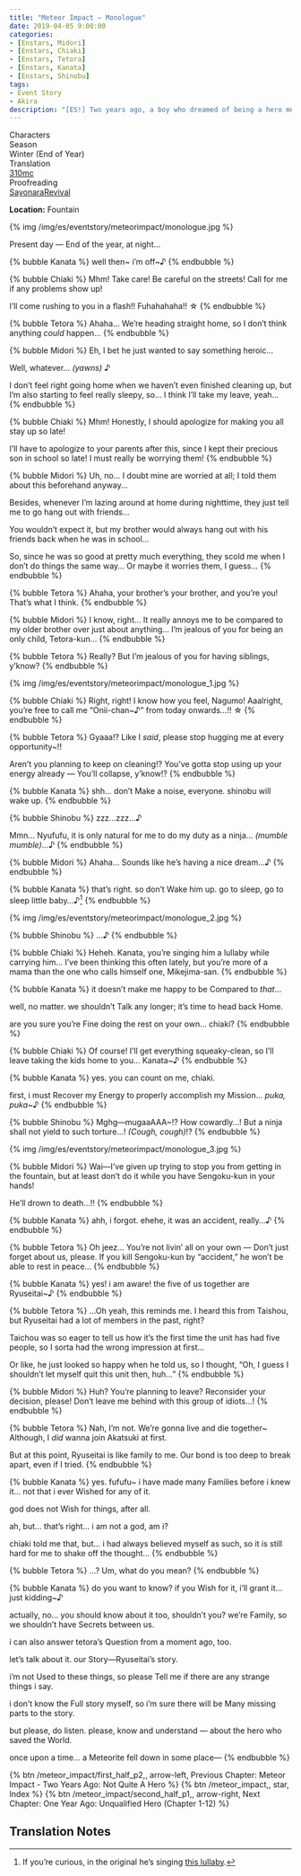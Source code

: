 ```yaml
---
title: "Meteor Impact – Monologue"
date: 2019-04-05 9:00:00
categories:
- [Enstars, Midori]
- [Enstars, Chiaki]
- [Enstars, Tetora]
- [Enstars, Kanata]
- [Enstars, Shinobu]
tags:
- Event Story
- Akira
description: "[ES!] Two years ago, a boy who dreamed of being a hero met a boy known to be a god. This is their story."
---
```


<div class="three-wrapper" style="--storyColor:#965e7d;--storyColor-rgb:150,94,125;--storyColor-h:326.8;--storyColor-s: 23%;--storyColor-l:47.8%;">
    <div class="info-area">
        <div class="info">
            <div class="info-item characters">
                <div class="label">
                    Characters
                </div>
                <div class="value">
                <a href="/categories/Enstars/Chiaki" character="Chiaki"></a>
                <a href="/categories/Enstars/Midori" character="Midori"></a>
                <a href="/categories/Enstars/Kanata" character="Kanata"></a>
                <a href="/categories/Enstars/Tetora" character="Tetora"></a>
                <a href="/categories/Enstars/Shinobu" character="Shinobu"></a>
                </div>
            </div>
            <div class="info-item one">
                <div class="label">
                    Season
                </div>
                <div class="value">
                    Winter (End of Year)
                </div>
            </div>
            <div class="info-item two">
                <div class="label">
                    Translation
                </div>
                <div class="value">
                    <a href="/about">310mc</a>
                </div>
            </div>
            <div class="info-item three">
                <div class="label">
                   Proofreading
                </div>
                <div class="value">
                    <a href="https://ensemble-stars.fandom.com/wiki/User:SayonaraRevival">SayonaraRevival</a>
                </div>
            </div>
        </div>
    </div>
</div>

<!-- more -->

<div class="msr-location">
    <p><span><b>Location:</b> Fountain</span></p>
</div>

{% img /img/es/eventstory/meteorimpact/monologue.jpg %}

<div class="msr-narration">
    <p>Present day — End of the year, at night…</p>
</div>

{% bubble Kanata %}
well then\~ i’m off~♪
{% endbubble %}

{% bubble Chiaki %}
Mhm! Take care! Be careful on the streets! Call for me if any problems show up!

I’ll come rushing to you in a flash!! Fuhahahaha!! ☆
{% endbubble %}

{% bubble Tetora %}
Ahaha… We’re heading straight home, so I don’t think anything *could* happen…
{% endbubble %}

{% bubble Midori %}
Eh, I bet he just wanted to say something heroic…

Well, whatever… <th><em>(yawns)</em></th> ♪

I don’t feel right going home when we haven’t even finished cleaning up, but I’m also starting to feel really sleepy, so… I think I’ll take my leave, yeah…
{% endbubble %}

{% bubble Chiaki %}
Mhm! Honestly, I should apologize for making you all stay up so late!

I’ll have to apologize to your parents after this, since I kept their precious son in school so late! I must really be worrying them!
{% endbubble %}

{% bubble Midori %}
Uh, no… I doubt mine are worried at all; I told them about this beforehand anyway…

Besides, whenever I’m lazing around at home during nighttime, they just tell me to go hang out with friends…

You wouldn’t expect it, but my brother would always hang out with his friends back when he was in school…

So, since he was so good at pretty much everything, they scold me when I don’t do things the same way… Or maybe it worries them, I guess…
{% endbubble %}

{% bubble Tetora %}
Ahaha, your brother’s your brother, and you’re you! That’s what I think.
{% endbubble %}

{% bubble Midori %}
I know, right… It really annoys me to be compared to my older brother over just about anything… I’m jealous of you for being an only child, Tetora-kun…
{% endbubble %}

{% bubble Tetora %}
Really? But I’m jealous of you for having siblings, y’know?
{% endbubble %}

{% img /img/es/eventstory/meteorimpact/monologue_1.jpg %}

{% bubble Chiaki %}
Right, right! I know how you feel, Nagumo! Aaalright, you’re free to call me “Onii-chan~♪” from today onwards…!! ☆
{% endbubble %}

{% bubble Tetora %}
Gyaaa!? Like I *said*, please stop hugging me at every opportunity~!!

Aren’t you planning to keep on cleaning!? You’ve gotta stop using up your energy already — You’ll collapse, y’know!?
{% endbubble %}

{% bubble Kanata %}
shh… don’t Make a noise, everyone. shinobu will wake up.
{% endbubble %}

{% bubble Shinobu %}
zzz…zzz…♪

Mmn… Nyufufu, it is only natural for me to do my duty as a ninja… <th>*(mumble mumble)*</th>…♪
{% endbubble %}

{% bubble Midori %}
Ahaha… Sounds like he’s having a nice dream…♪
{% endbubble %}

{% bubble Kanata %}
that’s right. so don’t Wake him up. go to sleep, go to sleep little baby…♪[^1]
{% endbubble %}

{% img /img/es/eventstory/meteorimpact/monologue_2.jpg %}

{% bubble Shinobu %}
…♪
{% endbubble %}

{% bubble Chiaki %}
Heheh. Kanata, you’re singing him a lullaby while carrying him… I’ve been thinking this often lately, but you’re more of a mama than the one who calls himself one, Mikejima-san.
{% endbubble %}

{% bubble Kanata %}
it doesn’t make me happy to be Compared to *that*…

well, no matter. we shouldn’t Talk any longer; it’s time to head back Home.

are you sure you’re Fine doing the rest on your own… chiaki?
{% endbubble %}

{% bubble Chiaki %}
Of course! I’ll get everything squeaky-clean, so I’ll leave taking the kids home to you… Kanata~♪
{% endbubble %}

{% bubble Kanata %}
yes. you can count on me, chiaki.

first, i must Recover my Energy to properly accomplish my Mission… *puka, puka*~♪
{% endbubble %}

{% bubble Shinobu %}
Mghg—mugaaAAA~!? How cowardly…! But a ninja shall not yield to such torture…! <th>*(Cough, cough)*</th>!?
{% endbubble %}

{% img /img/es/eventstory/meteorimpact/monologue_3.jpg %}

{% bubble Midori %}
Wai—I’ve given up trying to stop you from getting in the fountain, but at least don’t do it while you have Sengoku-kun in your hands!

He’ll drown to death…!!
{% endbubble %}

{% bubble Kanata %}
ahh, i forgot. ehehe, it was an accident, really…♪
{% endbubble %}

{% bubble Tetora %}
Oh jeez… You’re not livin’ all on your own — Don’t just forget about us, please. If you kill Sengoku-kun by “accident,” he won’t be able to rest in peace…
{% endbubble %}

{% bubble Kanata %}
yes! i am aware! the five of us together are Ryuseitai~♪
{% endbubble %}

{% bubble Tetora %}
…Oh yeah, this reminds me. I heard this from Taishou, but Ryuseitai had a lot of members in the past, right?

Taichou was so eager to tell us how it’s the first time the unit has had five people, so I sorta had the wrong impression at first…

Or like, he just looked so happy when he told us, so I thought, “Oh, I guess I shouldn’t let myself quit this unit then, huh…”
{% endbubble %}

{% bubble Midori %}
Huh? You’re planning to leave? Reconsider your decision, please! Don’t leave me behind with this group of idiots…!
{% endbubble %}

{% bubble Tetora %}
Nah, I’m not. We’re gonna live and die together~ Although, I *did* wanna join Akatsuki at first.

But at this point, Ryuseitai is like family to me. Our bond is too deep to break apart, even if I tried.
{% endbubble %}

{% bubble Kanata %}
yes. fufufu~ i have made many Families before i knew it… not that i ever Wished for any of it.

god does not Wish for things, after all.

ah, but… that’s right… i am not a god, am i?

chiaki told me that, but… i had always believed myself as such, so it is still hard for me to shake off the thought…
{% endbubble %}

{% bubble Tetora %}
…? Um, what do you mean?
{% endbubble %}

{% bubble Kanata %}
do you want to know? if you Wish for it, i’ll grant it… just kidding~♪

actually, no… you should know about it too, shouldn’t you? we’re Family, so we shouldn’t have Secrets between us.

i can also answer tetora’s Question from a moment ago, too.

let’s talk about it. our Story—Ryuseitai’s story.

i’m not Used to these things, so please Tell me if there are any strange things i say.

i don’t know the Full story myself, so i’m sure there will be Many missing parts to the story.

but please, do listen. please, know and understand — about the hero who saved the World.

once upon a time… a Meteorite fell down in some place—
{% endbubble %}

<div toc>
{% btn /meteor_impact/first_half_p2,, arrow-left, Previous Chapter: Meteor Impact - Two Years Ago: Not Quite A Hero %}
{% btn /meteor_impact,, star, Index %}
{% btn /meteor_impact/second_half_p1,, arrow-right, Next Chapter: One Year Ago: Unqualified Hero (Chapter 1-12) %}
</div>

## Translation Notes
[^1]: If you’re curious, in the original he’s singing <a href="https://www.youtube.com/watch?v=DNJToo_GXKo" target="_blank">this lullaby</a>.
